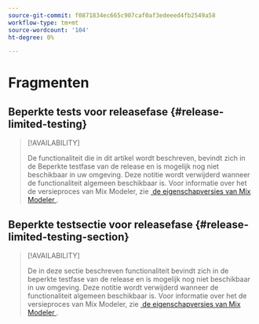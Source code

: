 ```yaml
---
source-git-commit: f0871834ec665c907caf0af3edeeed4fb2549a58
workflow-type: tm+mt
source-wordcount: '104'
ht-degree: 0%

---
```

# Fragmenten

## Beperkte tests voor releasefase {#release-limited-testing}

>[!AVAILABILITY]
>
>De functionaliteit die in dit artikel wordt beschreven, bevindt zich in de Beperkte testfase van de release en is mogelijk nog niet beschikbaar in uw omgeving. Deze notitie wordt verwijderd wanneer de functionaliteit algemeen beschikbaar is. Voor informatie over het de versieproces van Mix Modeler, zie [&#x200B; de eigenschapversies van Mix Modeler &#x200B;](/help/releases/latest.md).
>

## Beperkte testsectie voor releasefase {#release-limited-testing-section}

>[!AVAILABILITY]
>
>De in deze sectie beschreven functionaliteit bevindt zich in de beperkte testfase van de release en is mogelijk nog niet beschikbaar in uw omgeving. Deze notitie wordt verwijderd wanneer de functionaliteit algemeen beschikbaar is. Voor informatie over het de versieproces van Mix Modeler, zie [&#x200B; de eigenschapversies van Mix Modeler &#x200B;](/help/releases/latest.md).
>
